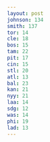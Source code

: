 ```yaml
---
layout: post
johnson: 134
smith: 137
tor: 14
cle: 18
bos: 15
tam: 22
pit: 17
cin: 15
stl: 20
atl: 13
bal: 23
kan: 21
nyy: 21
laa: 14
sdg: 12
was: 14
phi: 19
lad: 13
---
```

